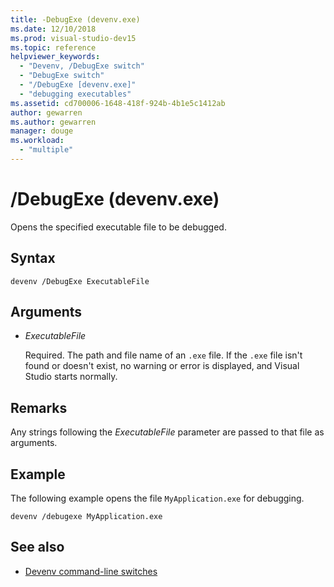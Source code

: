 ```yaml
---
title: -DebugExe (devenv.exe)
ms.date: 12/10/2018
ms.prod: visual-studio-dev15
ms.topic: reference
helpviewer_keywords:
  - "Devenv, /DebugExe switch"
  - "DebugExe switch"
  - "/DebugExe [devenv.exe]"
  - "debugging executables"
ms.assetid: cd700006-1648-418f-924b-4b1e5c1412ab
author: gewarren
ms.author: gewarren
manager: douge
ms.workload:
  - "multiple"
---
```

# /DebugExe (devenv.exe)

Opens the specified executable file to be debugged.

## Syntax

```shell
devenv /DebugExe ExecutableFile
```

## Arguments

- *ExecutableFile*

  Required. The path and file name of an `.exe` file. If the `.exe` file isn't found or doesn't exist, no warning or error is displayed, and Visual Studio starts normally.

## Remarks

Any strings following the *ExecutableFile* parameter are passed to that file as arguments.

## Example

The following example opens the file `MyApplication.exe` for debugging.

```shell
devenv /debugexe MyApplication.exe
```

## See also

- [Devenv command-line switches](../../ide/reference/devenv-command-line-switches.md)